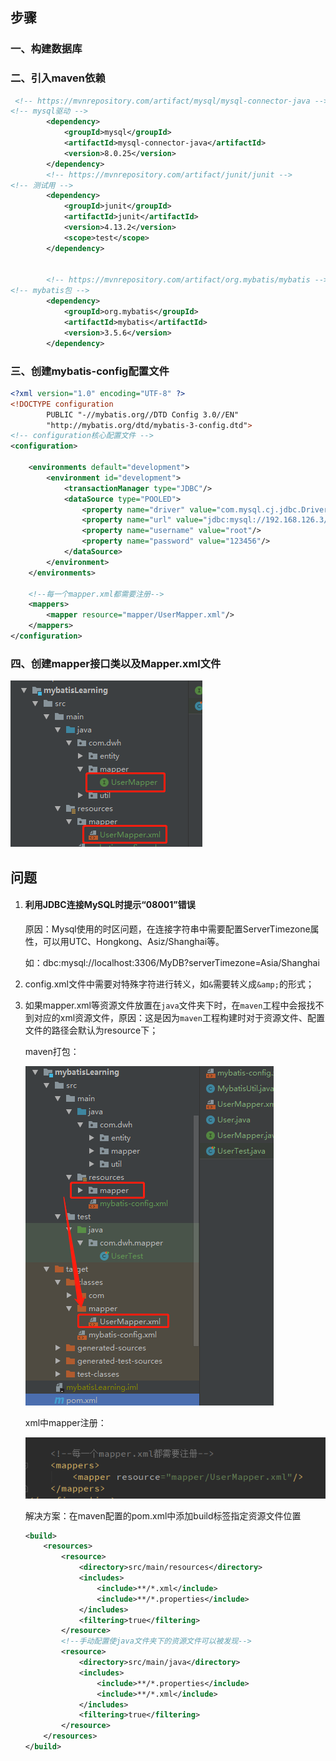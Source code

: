 ## 步骤

### 一、构建数据库

### 二、引入maven依赖

``` xml
 <!-- https://mvnrepository.com/artifact/mysql/mysql-connector-java -->
<!-- mysql驱动 -->
        <dependency>
            <groupId>mysql</groupId>
            <artifactId>mysql-connector-java</artifactId>
            <version>8.0.25</version>
        </dependency>
        <!-- https://mvnrepository.com/artifact/junit/junit -->
<!-- 测试用 -->
        <dependency>
            <groupId>junit</groupId>
            <artifactId>junit</artifactId>
            <version>4.13.2</version>
            <scope>test</scope>
        </dependency>


        <!-- https://mvnrepository.com/artifact/org.mybatis/mybatis -->
<!-- mybatis包 -->
        <dependency>
            <groupId>org.mybatis</groupId>
            <artifactId>mybatis</artifactId>
            <version>3.5.6</version>
        </dependency>
```

### 三、创建mybatis-config配置文件

```xml
<?xml version="1.0" encoding="UTF-8" ?>
<!DOCTYPE configuration
        PUBLIC "-//mybatis.org//DTD Config 3.0//EN"
        "http://mybatis.org/dtd/mybatis-3-config.dtd">
<!-- configuration核心配置文件 -->
<configuration>

    <environments default="development">
        <environment id="development">
            <transactionManager type="JDBC"/>
            <dataSource type="POOLED">
                <property name="driver" value="com.mysql.cj.jdbc.Driver"/>
                <property name="url" value="jdbc:mysql://192.168.126.3/myDataBase?serverTimezone=Asia/Shanghai&amp;useSSL=true&amp;useUnicode=true&amp;characterEncoding=UTF-8"/>
                <property name="username" value="root"/>
                <property name="password" value="123456"/>
            </dataSource>
        </environment>
    </environments>

    <!--每一个mapper.xml都需要注册-->
    <mappers>
        <mapper resource="mapper/UserMapper.xml"/>
    </mappers>
</configuration>
```

### 四、创建mapper接口类以及Mapper.xml文件

![image-20211006100720899](img/image-20211006100720899.png)

## 问题

1. #### 利用JDBC连接MySQL时提示“08001”错误

   原因：Mysql使用的时区问题，在连接字符串中需要配置ServerTimezone属性，可以用UTC、Hongkong、Asiz/Shanghai等。

   如：dbc:mysql://localhost:3306/MyDB?serverTimezone=Asia/Shanghai

2. config.xml文件中需要对特殊字符进行转义，如`&`需要转义成`&amp;`的形式；

3. 如果mapper.xml等资源文件放置在`java`文件夹下时，在`maven`工程中会报找不到对应的xml资源文件，原因：这是因为`maven`工程构建时对于资源文件、配置文件的路径会默认为resource下；

   maven打包：

   ![image-20211006003956987](img/image-20211006003956987.png)

   xml中mapper注册：

   ![image-20211006004125656](img/image-20211006004125656.png)

   解决方案：在maven配置的pom.xml中添加build标签指定资源文件位置

   ```xml
   <build>
       <resources>
           <resource>
               <directory>src/main/resources</directory>
               <includes>
                   <include>**/*.xml</include>
                   <include>**/*.properties</include>
               </includes>
               <filtering>true</filtering>
           </resource>
           <!--手动配置使java文件夹下的资源文件可以被发现-->
           <resource>
               <directory>src/main/java</directory>
               <includes>
                   <include>**/*.properties</include>
                   <include>**/*.xml</include>
               </includes>
               <filtering>true</filtering>
           </resource>
       </resources>
   </build>
   ```

